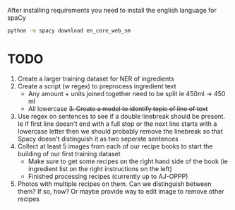 After installing requirements you need to install the english language for spaCy

```bash
python -m spacy download en_core_web_sm
```

# TODO
1. Create a larger training dataset for NER of ingredients
2. Create a script (w regex) to preprocess ingredient text
    - Any amount + units joined together need to be split ie 450ml -> 450 ml
    - All lowercase
~~3. Create a model to identify topic of line of text~~
4. Use regex on sentences to see if a double linebreak should be present. Ie if first line doesn't end with a full stop or the next line starts with a lowercase letter then we should probably remove the linebreak so that Spacy doesn't distinguish it as two seperate sentences
5. Collect at least 5 images from each of our recipe books to start the building of our first training dataset
    - Make sure to get some recipes on the right hand side of the book (ie ingredient list on the right instructions on the left)
    - Finished processing recipes (currently up to AJ-OPPP)
6. Photos with multiple recipes on them. Can we distinguish between them? If so, how? Or maybe provide way to edit image to remove other recipes